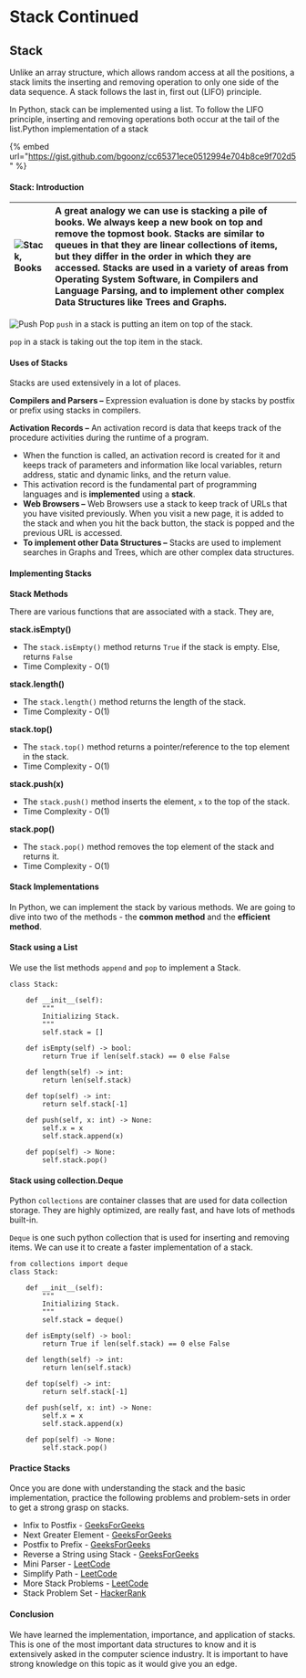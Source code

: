 # Stack Continued

## Stack <a id="cb03"></a>

Unlike an array structure, which allows random access at all the positions, a stack limits the inserting and removing operation to only one side of the data sequence. A stack follows the last in, first out \(LIFO\) principle.

In Python, stack can be implemented using a list. To follow the LIFO principle, inserting and removing operations both occur at the tail of the list.Python implementation of a stack  




{% embed url="https://gist.github.com/bgoonz/cc65371ece0512994e704b8ce9f702d5" %}

#### Stack: Introduction <a id="stack-introduction"></a>

| ![Stack, Books](https://www.section.io/engineering-education/stack-data-structure-python/stack-books.jpg) | A great analogy we can use is stacking a pile of books. We always keep a new book on top and remove the topmost book. Stacks are similar to queues in that they are linear collections of items, but they differ in the order in which they are accessed. Stacks are used in a variety of areas from Operating System Software, in Compilers and Language Parsing, and to implement other complex Data Structures like Trees and Graphs. |
| :--- | :--- |


![Push Pop](https://www.section.io/engineering-education/stack-data-structure-python/pushpop.png) `push` in a stack is putting an item on top of the stack.

`pop` in a stack is taking out the top item in the stack.

#### Uses of Stacks <a id="uses-of-stacks"></a>

Stacks are used extensively in a lot of places.

**Compilers and Parsers –** Expression evaluation is done by stacks by postfix or prefix using stacks in compilers.

**Activation Records –** An activation record is data that keeps track of the procedure activities during the runtime of a program.

* When the function is called, an activation record is created for it and keeps track of parameters and information like local variables, return address, static and dynamic links, and the return value.
* This activation record is the fundamental part of programming languages and is **implemented** using a **stack**.
* **Web Browsers –** Web Browsers use a stack to keep track of URLs that you have visited previously. When you visit a new page, it is added to the stack and when you hit the back button, the stack is popped and the previous URL is accessed.
* **To implement other Data Structures –** Stacks are used to implement searches in Graphs and Trees, which are other complex data structures.

#### Implementing Stacks <a id="implementing-stacks"></a>

**Stack Methods**

There are various functions that are associated with a stack. They are,

**stack.isEmpty\(\)**

* The `stack.isEmpty()` method returns `True` if the stack is empty. Else, returns `False`
* Time Complexity - O\(1\)

**stack.length\(\)**

* The `stack.length()` method returns the length of the stack.
* Time Complexity - O\(1\)

**stack.top\(\)**

* The `stack.top()` method returns a pointer/reference to the top element in the stack.
* Time Complexity - O\(1\)

**stack.push\(x\)**

* The `stack.push()` method inserts the element, `x` to the top of the stack.
* Time Complexity - O\(1\)

**stack.pop\(\)**

* The `stack.pop()` method removes the top element of the stack and returns it.
* Time Complexity - O\(1\)

#### Stack Implementations <a id="stack-implementations"></a>

In Python, we can implement the stack by various methods. We are going to dive into two of the methods - the **common method** and the **efficient method**.

#### Stack using a List <a id="stack-using-a-list"></a>

We use the list methods `append` and `pop` to implement a Stack.

```text
class Stack:

    def __init__(self):
        """
        Initializing Stack.
        """
        self.stack = []

    def isEmpty(self) -> bool:
        return True if len(self.stack) == 0 else False

    def length(self) -> int:
        return len(self.stack)

    def top(self) -> int:
        return self.stack[-1]  

    def push(self, x: int) -> None:
        self.x = x
        self.stack.append(x)       

    def pop(self) -> None:
        self.stack.pop()
```

#### Stack using collection.Deque <a id="stack-using-collectiondeque"></a>

Python `collections` are container classes that are used for data collection storage. They are highly optimized, are really fast, and have lots of methods built-in.

`Deque` is one such python collection that is used for inserting and removing items. We can use it to create a faster implementation of a stack.

```text
from collections import deque
class Stack:

    def __init__(self):
        """
        Initializing Stack.
        """
        self.stack = deque()

    def isEmpty(self) -> bool:
        return True if len(self.stack) == 0 else False

    def length(self) -> int:
        return len(self.stack)

    def top(self) -> int:
        return self.stack[-1]  

    def push(self, x: int) -> None:
        self.x = x
        self.stack.append(x)   

    def pop(self) -> None:
        self.stack.pop()
```

#### Practice Stacks <a id="practice-stacks"></a>

Once you are done with understanding the stack and the basic implementation, practice the following problems and problem-sets in order to get a strong grasp on stacks.

* Infix to Postfix - [GeeksForGeeks](https://www.geeksforgeeks.org/stack-set-2-infix-to-postfix/)
* Next Greater Element - [GeeksForGeeks](https://www.geeksforgeeks.org/next-greater-element/)
* Postfix to Prefix - [GeeksForGeeks](https://www.geeksforgeeks.org/postfix-prefix-conversion/)
* Reverse a String using Stack - [GeeksForGeeks](https://www.geeksforgeeks.org/stack-set-3-reverse-string-using-stack/)
* Mini Parser - [LeetCode](https://leetcode.com/problems/mini-parser/)
* Simplify Path - [LeetCode](https://leetcode.com/problems/simplify-path/)
* More Stack Problems - [LeetCode](https://leetcode.com/tag/stack/)
* Stack Problem Set - [HackerRank](https://www.hackerrank.com/domains/data-structures?filters%5Bsubdomains%5D%5B%5D=stacks)

#### Conclusion <a id="conclusion"></a>

We have learned the implementation, importance, and application of stacks. This is one of the most important data structures to know and it is extensively asked in the computer science industry. It is important to have strong knowledge on this topic as it would give you an edge.


